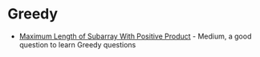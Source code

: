 # Greedy

- [Maximum Length of Subarray With Positive Product](https://leetcode.com/problems/number-of-ways-to-reorder-array-to-get-same-bst/) - Medium, a good question to learn Greedy questions